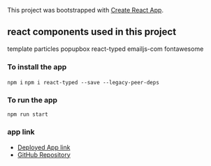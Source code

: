 This project was bootstrapped with [Create React App](https://github.com/facebook/create-react-app).

## react components used in this project

template particles
popupbox
react-typed
emailjs-com
fontawesome

### To install the app
`npm i`
`npm i react-typed --save --legacy-peer-deps `

### To run the app
`npm run start`

###  app link

* [Deployed App link](https://brijeeta.github.io/Week20_HomeWork/)
* [GitHub Repository](https://github.com/brijeeta/Week20_HomeWork/)
